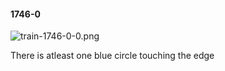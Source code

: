 #### 1746-0
![train-1746-0-0.png](https://github.com/lil-lab/nlvr/raw/master/nlvr/train/images/24/train-1746-0-0.png "train-1746-0-0.png")

There is atleast one blue circle touching the edge